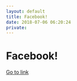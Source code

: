 ```yaml
---
layout: default
title: Facebook!
date: 2018-07-06 06:20:24
private: 
---
```


# Facebook!

[Go to link](https://facebook.com)


